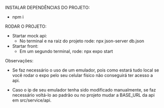 INSTALAR DEPENDÊNCIAS DO PROJETO:

- npm i

RODAR O PROJETO:

- Startar mock api: 
    - No terminal e na raiz do projeto rode: npx json-server db.json
- Startar front: 
    - Em um segundo terminal, rode: npx expo start


Observações:

- Se faz necessário o uso de um emulador, pois como estará tudo local se você rodar o expo pelo seu celular físico não conseguirá ter acesso a api.

- Caso o ip de seu emulador tenha sido modificado manualmente, se faz necessário voltá-lo ao padrão ou no projeto mudar a BASE_URL da api em src/service/api.